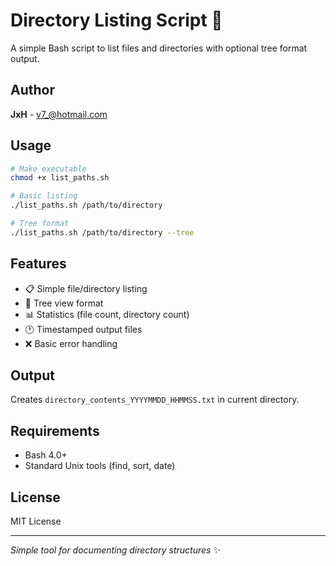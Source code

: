# Directory Listing Script 📁

A simple Bash script to list files and directories with optional tree format output.

## Author
**JxH** - v7_@hotmail.com

## Usage

```bash
# Make executable
chmod +x list_paths.sh

# Basic listing
./list_paths.sh /path/to/directory

# Tree format
./list_paths.sh /path/to/directory --tree
```

## Features
- 📋 Simple file/directory listing
- 🌳 Tree view format
- 📊 Statistics (file count, directory count)
- 🕐 Timestamped output files
- ❌ Basic error handling

## Output
Creates `directory_contents_YYYYMMDD_HHMMSS.txt` in current directory.

## Requirements
- Bash 4.0+
- Standard Unix tools (find, sort, date)

## License
MIT License

---
*Simple tool for documenting directory structures* ✨
